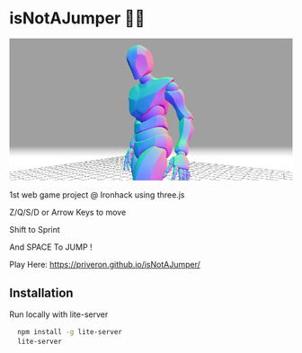 
# isNotAJumper 🤸‍♀️

![Screenshot](readme.png)

1st web game project @ Ironhack using three.js

Z/Q/S/D or Arrow Keys to move

Shift to Sprint

And SPACE To JUMP !

Play Here: https://priveron.github.io/isNotAJumper/
## Installation

Run locally with lite-server

```bash
  npm install -g lite-server
  lite-server
```
    